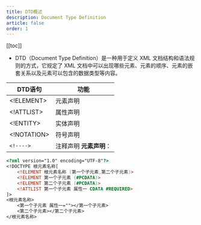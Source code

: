 ```yaml
---
title: DTD概述
description: Document Type Definition
article: false
order: 1
---
```


[[toc]]

- DTD（Document Type Definition）是一种用于定义 XML 文档结构和语法规则的方式，它规定了 XML 文档中可以出现哪些元素、元素的顺序、元素的嵌套关系以及元素可以包含的数据类型等内容。

| **DTD**语句 | **功能**                 |
| ----------- | ------------------------ |
| <!ELEMENT>  | 元素声明                 |
| <!ATTLIST>  | 属性声明                 |
| <!ENTITY>   | 实体声明                 |
| <!NOTATION> | 符号声明                 |
| `<!---->`   | 注释声明  **元素声明**： |

```dtd
<?xml version="1.0" encoding="UTF-8"?>
<!DOCTYPE 根元素名称[
    <!ELEMENT 根元素名称 (第一个子元素,第二个子元素)>
    <!ELEMENT 第一个子元素 (#PCDATA)>
    <!ELEMENT 第二个子元素 (#PCDATA)>
    <!ATTLIST 第一个子元素 属性一 CDATA #REQUIRED>
]>
<根元素名称>
    <第一个子元素 属性一=""></第一个子元素>
    <第二个子元素></第二个子元素>
</根元素名称>

```
